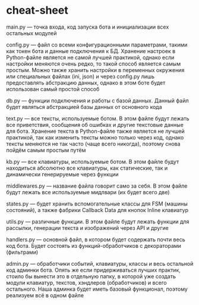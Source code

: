 # cheat-sheet

main.py — точка входа, код запуска бота и инициализации всех остальных модулей

config.py — файл со всеми конфигурационными параметрами, такими как токен бота и данные подключения к БД. Хранение настроек в Python-файле является не самой лучшей практикой, однако если настройки меняются очень редко, то такой способ является самым простым. Можно также хранить настройки в переменных окружения или специальных файлах (ini, json) и через config.py лишь предоставлять абстракцию данных, однако в этом боте будет использован самый простой способ

db.py — функции подключения и работы с базой данных. Данный файл будет являться абстракцией базы данных от основного кода

text.py — все тексты, используемые ботом. В этом файле будут лежать все приветствия, сообщения об ошибках и другие текстовые данные для бота. Хранение текста в Python-файле также является не лучшей практикой, так как изменить тексты можно только через код, однако тексты меняются не так часто (чаще всего никогда), поэтому снова пойдём самым простым путём

kb.py — все клавиатуры, используемые ботом. В этом файле будут находиться абсолютно все клавиатуры, как статические, так и динамически генерируемые через функции

middlewares.py — название файла говорит само за себя. В этом файле будут лежать все используемые мидлвари (их будет всего две)

states.py — будет хранить вспомогательные классы для FSM (машины состояний), а также фабрики Callback Data для кнопок Inline клавиатур

utils.py — различные функции. В этом файле будут лежать функции для рассылки, генерации текста и изображений через API и другие

handlers.py — основной файл, в котором будет содержать почти весь код бота. Будет состоять из функций-обработчиков с декораторами (фильтрами)

admin.py — обработчики событий, клавиатуры, классы и весь остальной код админки бота. Опять же если придерживаться лучших практик, стоило бы вынести это в отдельную папку, в которой уже создать модули клавиатур, текстов, хэндлеров (обработчиков) и всего остального. Наша админка будет иметь базовый функционал, поэтому реализуем всё в одном файле
